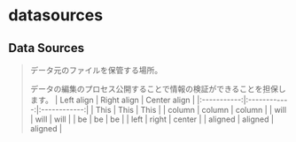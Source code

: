 # datasources
Data Sources
---
>データ元のファイルを保管する場所。
>
>データの編集のプロセス公開することで情報の検証ができることを担保します。
| Left align | Right align | Center align |
|:-----------:|:------------:|:------------:|
| This       |        This |     This     |
| column     |      column |    column    |
| will       |        will |     will     |
| be         |          be |      be      |
| left       |       right |    center    |
| aligned    |     aligned |   aligned    |

